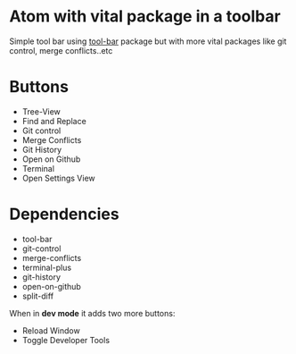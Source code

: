# Atom with vital package in a toolbar

Simple tool bar using [tool-bar](https://atom.io/packages/tool-bar) package but with more vital packages like
git control, merge conflicts..etc


# Buttons

* Tree-View
* Find and Replace
* Git control
* Merge Conflicts
* Git History
* Open on Github
* Terminal
* Open Settings View

# Dependencies

* tool-bar
* git-control
* merge-conflicts
* terminal-plus
* git-history
* open-on-github
* split-diff

When in **dev mode** it adds two more buttons:

* Reload Window
* Toggle Developer Tools
